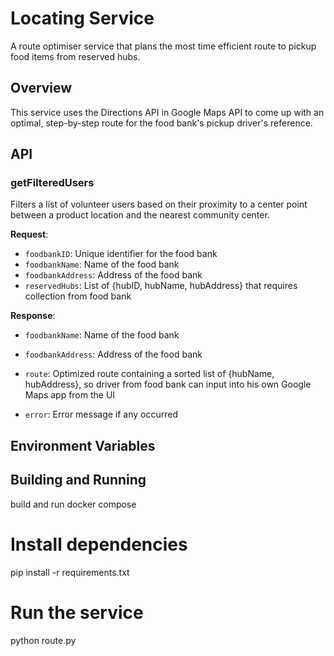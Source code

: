 # Locating Service

A route optimiser service that plans the most time efficient route to pickup food items from reserved hubs.

## Overview

This service uses the Directions API in Google Maps API to come up with an optimal, step-by-step route for the food bank's pickup driver's reference.

## API


### getFilteredUsers

Filters a list of volunteer users based on their proximity to a center point between a product 
location and the nearest community center.

**Request**:
- `foodbankID`: Unique identifier for the food bank
- `foodbankName`: Name of the food bank
- `foodbankAddress`: Address of the food bank
- `reservedHubs`: List of {hubID, hubName, hubAddress} that requires collection from food bank

**Response**:
- `foodbankName`: Name of the food bank
- `foodbankAddress`: Address of the food bank
- `route`: Optimized route containing a sorted list of {hubName, hubAddress}, so driver from food bank can input into his own Google Maps app from the UI

- `error`: Error message if any occurred

## Environment Variables

## Building and Running
build and run docker compose

# Install dependencies
pip install -r requirements.txt

# Run the service
python route.py